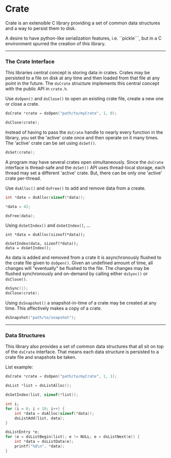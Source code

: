 # Crate

Crate is an extensible C library providing a set of common data structures and a way to persist them to disk.

A desire to have python-like serialization features, i.e. ``pickle```, but in a C environment spurred the creation of this library.

---
### The Crate Interface

This libraries central concept is storing data in crates. Crates may be persisted to a file on disk at any time and then loaded from that file at any point in the future. The ```dsCrate``` structure implements this central concept with the public API in ```crate.h```.

Use ```dsOpen()``` and ```dsClose()``` to open an existing crate file, create a new one or close a crate.
```c
dsCrate *crate = dsOpen("path/to/myCrate", 1, 0);

dsClose(crate);
```

Instead of having to pass the ```dsCrate``` handle to nearly every function in the library, you set the 'active' crate once and then operate on it many times. The 'active' crate can be set using ```dsSet()```.

```c
dsSet(crate);
```

A program may have several crates open simultaneously. Since the ```dsCrate``` interface is thread-safe and the ```dsSet()``` API uses thread-local storage, each thread may set a different 'active' crate. But, there can be only one 'active' crate per-thread.

Use ```dsAlloc()``` and ```dsFree()``` to add and remove data from a create.
```c
int *data = dsAlloc(sizeof(*data));

*data = 42;

dsFree(data);
```

Using ```dsSetIndex()``` and ```dsGetIndex()```, ...
```
int *data = dsAlloc(sizeof(*data));

dsSetIndex(data, sizeof(*data));
data = dsGetIndex();
```

As data is added and removed from a crate it is asynchronously flushed to the crate file given to ```dsOpen()```. Given an undefined amount of time, all changes will "eventually" be flushed to the file. The changes may be flushed synchronously and on-demand by calling either ```dsSync()``` or ```dsClose()```.

```c
dsSync(1);
dsClose(crate);
```

Using ```dsSnapshot()``` a snapshot-in-time of a crate may be created at any time. This affectively makes a copy of a crate.
```c
dsSnapshot("path/to/snapshot");
```

---
### Data Structures

This library also provides a set of common data structures that all sit on top of the ```dsCrate``` interface. That means each data structure is persisted to a crate file and snapshots be taken.

List example:

```c
dsCrate *crate = dsOpen("path/to/myCrate", 1, 1);

dsList *list = dsListAlloc();

dsSetIndex(list, sizeof(*list));

int i;
for (i = 0; i < 10; i++) {
	int *data = dsAlloc(sizeof(*data));
	dsListAdd(list, data);
}

dsListEntry *e;
for (e = dsListBegin(list); e != NULL; e = dsListNext(e)) {
	int *data = dsListData(e);
	printf("%d\n", *data);
}
```
